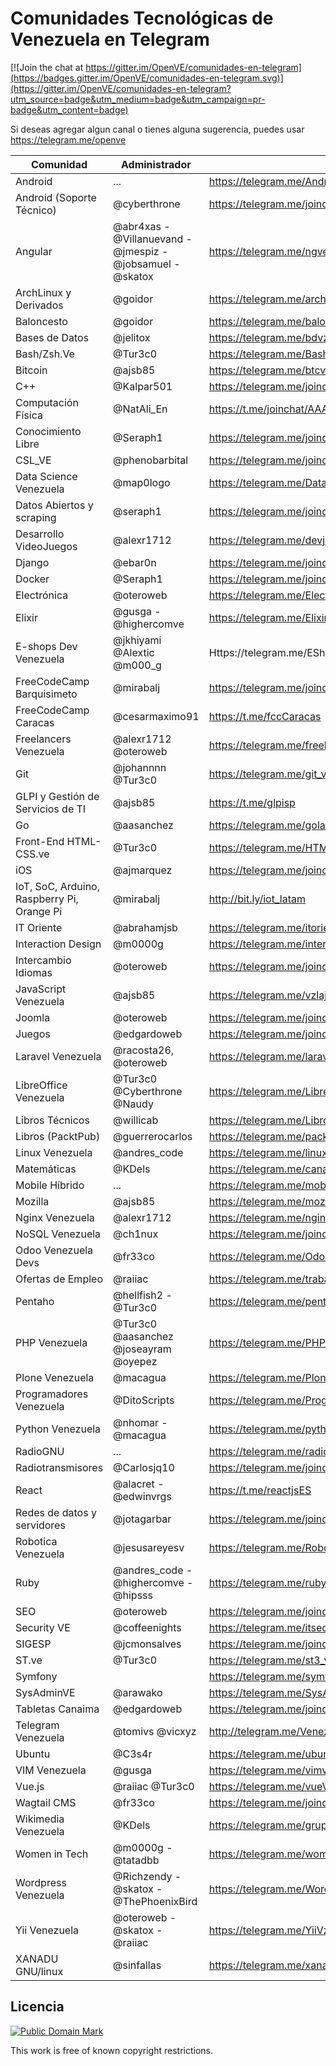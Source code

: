 # Comunidades Tecnológicas de Venezuela en Telegram

[![Join the chat at https://gitter.im/OpenVE/comunidades-en-telegram](https://badges.gitter.im/OpenVE/comunidades-en-telegram.svg)](https://gitter.im/OpenVE/comunidades-en-telegram?utm_source=badge&utm_medium=badge&utm_campaign=pr-badge&utm_content=badge)

Si deseas agregar algun canal o tienes alguna sugerencia, puedes usar https://telegram.me/openve

| Comunidad              | Administrador      | Link                                                          |
|------------------------|--------------------|---------------------------------------------------------------|
| Android                | ...                | https://telegram.me/AndroidDevVzla                            |
| Android (Soporte Técnico) | @cyberthrone    | https://telegram.me/joinchat/B5A3bAaZNO-_0HkAavsO1w           |
| Angular                | @abr4xas - @Villanuevand - @jmespiz - @jobsamuel - @skatox | https://telegram.me/ngvenezuela |
| ArchLinux y Derivados  | @goidor            | https://telegram.me/archlinuxVE                               |
| Baloncesto             | @goidor            | https://telegram.me/baloncestoVE                              |
| Bases de Datos         | @jelitox           | https://telegram.me/bdvzla                                    |
| Bash/Zsh.Ve            | @Tur3c0            | https://telegram.me/BashVe                                    |
| Bitcoin                | @ajsb85            | https://telegram.me/btcven                                    |
| C++                    | @Kalpar501         | https://telegram.me/joinchat/BrCK8gmzgY_A2-Z2qg_MRg           |
| Computación Física     | @NatAli_En         | https://t.me/joinchat/AAAAAEJOcVHmuTCTG8uVqQ                  |
| Conocimiento Libre     | @Seraph1           | https://telegram.me/joinchat/B9JUAATRuqeYAxaGYLq-ng           |
| CSL_VE                 | @phenobarbital     | https://telegram.me/joinchat/CIpccAYQwKfi_kktTuKisw           |
| Data Science Venezuela | @map0logo          | https://telegram.me/DataScienceVE                             |
| Datos Abiertos y scraping | @seraph1        | https://telegram.me/joinchat/B9JUAAaks9m5-2TefJsAuw           |
| Desarrollo VideoJuegos | @alexr1712         | https://telegram.me/devjuegos                                 |
| Django                 | @ebar0n            | https://telegram.me/joinchat/BJxZXQGEslbc0kdty8hRbQ           |
| Docker                 | @Seraph1           | https://telegram.me/joinchat/B9JUAD5FWUGUQveQWCPZ6w           |
| Electrónica            | @oteroweb          | https://telegram.me/ElectroVe                                 |
| Elixir                 | @gusga - @highercomve | https://telegram.me/ElixirVe                               |
| E-shops Dev Venezuela  | @jkhiyami @Alextic @m000_g | Https://telegram.me/EShopsDevVenezuela                |
| FreeCodeCamp Barquisimeto    | @mirabalj | https://telegram.me/joinchat/AFn8xT7vPnlQbJc9mScY_A              |
| FreeCodeCamp Caracas   | @cesarmaximo91     | https://t.me/fccCaracas                                       |
| Freelancers Venezuela  | @alexr1712 @oteroweb | https://telegram.me/freelancersve                           |
| Git                    | @johannnn @Tur3c0  | https://telegram.me/git_ve                                    |
| GLPI y Gestión de Servicios de TI | @ajsb85 | https://t.me/glpisp                                           |
| Go                     | @aasanchez         | https://telegram.me/golangve                                  |
| Front-End HTML-CSS.ve  | @Tur3c0            | https://telegram.me/HTML_CSS_Ve                               |
| iOS                    | @ajmarquez         | https://telegram.me/joinchat/AH2ZUgIUXVcougUIOTurtg           |
| IoT, SoC, Arduino, Raspberry Pi, Orange Pi  | @mirabalj                           | http://bit.ly/iot_latam |
| IT Oriente             | @abrahamjsb        | https://telegram.me/itoriente                                 |
| Interaction Design     | @m0000g            | https://telegram.me/interactiondesgin_spanish                 |
| Intercambio Idiomas    | @oteroweb          | https://telegram.me/joinchat/BSBThz9-rGFHFQqukOoGww           |
| JavaScript Venezuela   | @ajsb85            | https://telegram.me/vzlajs                                    |
| Joomla                 | @oteroweb          | https://telegram.me/joinchat/BSBThwEBgP3723Tmij0lnw           |
| Juegos                 | @edgardoweb        | https://telegram.me/joinchat/AGqisAA-jlmIAAihME16vg           |
| Laravel Venezuela      | @racosta26, @oteroweb | https://telegram.me/laravelVe                              |
| LibreOffice Venezuela  | @Tur3c0 @Cyberthrone @Naudy | https://telegram.me/LibreOfficeVe                    |
| Libros Técnicos        | @willicab          | https://telegram.me/LibrosTecnicos                            |
| Libros (PacktPub)      | @guerrerocarlos            | https://telegram.me/packtpubfreelearning              |
| Linux Venezuela        | @andres_code       | https://telegram.me/linux_ve                                  |
| Matemáticas            | @KDels             | https://telegram.me/canalMatematicas                          |
| Mobile Híbrido         | ...                | https://telegram.me/mobilehybridappsve                        |
| Mozilla                | @ajsb85            | https://telegram.me/mozilla_venezuela                         |
| Nginx Venezuela        | @alexr1712         | https://telegram.me/nginxvzla                                 |
| NoSQL Venezuela      | @ch1nux            | https://telegram.me/joinchat/02fb5338009af29975c7d694d2aec965   |
| Odoo Venezuela Devs    | @fr33co            | https://telegram.me/OdooVeDevs                                |
| Ofertas de Empleo      | @raiiac            | https://telegram.me/trabajovenezuela                          |
| Pentaho                | @hellfish2 - @Tur3c0 | https://telegram.me/pentahoVE                               |
| PHP Venezuela          | @Tur3c0 @aasanchez @joseayram @oyepez | https://telegram.me/PHP_Ve                 |
| Plone Venezuela        | @macagua           | https://telegram.me/PloneVe                                   |
| Programadores Venezuela| @DitoScripts       | https://telegram.me/ProgramadoresVenezuela                    |
| Python Venezuela       | @nhomar - @macagua | https://telegram.me/python_venezuela                          |
| RadioGNU               | ...                | https://telegram.me/radiognu                                  |
| Radiotransmisores      | @Carlosjq10        | https://telegram.me/joinchat/EcfNBkAiETMBh62FdGrxRw           |
| React                  | @alacret - @edwinvrgs  | https://t.me/reactjsES                                    |
| Redes de datos y servidores | @jotagarbar   | https://telegram.me/joinchat/B4dJbwa1g_BBBGcEQNxDMw           |
| Robotica Venezuela     | @jesusareyesv      | https://telegram.me/Robotica_VE                               |
| Ruby                   | @andres_code - @highercomve - @hipsss | https://telegram.me/ruby_ve                |
| SEO                    | @oteroweb          | https://telegram.me/joinchat/BSBThwXSgx0-XiGZL6P6fQ           |
| Security VE            | @coffeenights      | https://telegram.me/itsec_ve                                  |
| SIGESP                 | @jcmonsalves       | https://telegram.me/joinchat/AHyMowqPQ7FfALxvmmPvkQ           |
| ST.ve                  | @Tur3c0            | https://telegram.me/st3_ve                                    |
| Symfony                |                    | https://telegram.me/symfonyVe                                 |
| SysAdminVE             | @arawako           | https://telegram.me/SysAdminVE                                |
| Tabletas Canaima       | @edgardoweb        | https://telegram.me/joinchat/AGqisAI0UHkuBQDbuWm34g           |
| Telegram Venezuela     | @tomivs @vicxyz    | http://telegram.me/VenezuelaTG                                |
| Ubuntu                 | @C3s4r             | https://telegram.me/ubuntuve                                  |
| VIM Venezuela          | @gusga             | https://telegram.me/vimvnzla                                  |
| Vue.js                 | @raiiac @Tur3c0    | https://telegram.me/vueVe                                     |
| Wagtail CMS            | @fr33co            | https://telegram.me/joinchat/AFVMlQTWq-3CcTsvGDhO-g           |
| Wikimedia Venezuela    | @KDels             | https://telegram.me/grupowmve                                 |
| Women in Tech          | @m0000g - @tatadbb | https://telegram.me/womenintech_spanish                       |
| Wordpress Venezuela    | @Richzendy - @skatox - @ThePhoenixBird | https://telegram.me/WordPressVE           |
| Yii Venezuela          | @oteroweb  - @skatox - @raiiac | https://telegram.me/YiiVzla                       |
| XANADU GNU/linux       | @sinfallas         | https://telegram.me/xanadulinux                               |


## Licencia

[![Public Domain Mark](http://i.creativecommons.org/p/mark/1.0/88x31.png)](http://creativecommons.org/publicdomain/mark/1.0/)

This work is free of known copyright restrictions.
